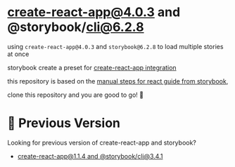# create-react-app@4.0.3 and @storybook/cli@6.2.8

using `create-react-app@4.0.3` and `storybook@6.2.8` to load multiple stories at once

storybook create a preset for [create-react-app integration](https://github.com/storybookjs/presets/tree/master/packages/preset-create-react-app)

this repository is based on the [manual steps for react guide from storybook](https://storybook.js.org/docs/guides/guide-react/),

clone this repository and you are good to go! 🥳

# 📜 Previous Version

Looking for previous version of create-react-app and storybook?

- [create-react-app@1.1.4 and @storybook/cli@3.4.1](https://github.com/oieduardorabelo/cra-and-storybook/tree/v1)

